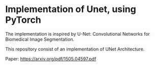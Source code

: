 # Implementation of Unet, using PyTorch

The implementation is inspired by U-Net: Convolutional Networks for Biomedical Image Segmentation.

This repository consist of an implementation of UNet Architecture.

Paper: https://arxiv.org/pdf/1505.04597.pdf
